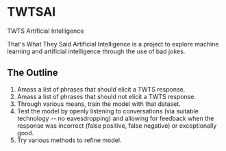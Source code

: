 # TWTSAI
TWTS Artificial Intelligence

That's What They Said Artificial Intelligence is a project to explore machine learning and artificial intelligence through the use of bad jokes.

## The Outline
1. Amass a list of phrases that should elicit a TWTS response.
1. Amass a list of phrases that should not elicit a TWTS response.
1. Through various means, train the model with that dataset.
1. Test the model by openly listening to conversations (via suitable technology -- no eavesdropping) and allowing for feedback when the response was incorrect (false positive, false negative) or exceptionally good.
1. Try various methods to refine model.
